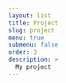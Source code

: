 ```yaml
---
layout: list
title: Project
slug: project
menu: true
submenu: false
order: 3
description: >
  My project
---
```

